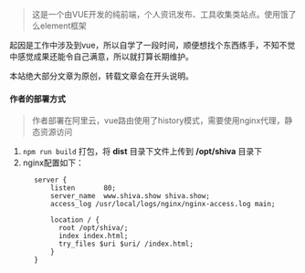 > 这是一个由VUE开发的纯前端，个人资讯发布、工具收集类站点。使用饿了么element框架

起因是工作中涉及到vue，所以自学了一段时间，顺便想找个东西练手，不知不觉中感觉成果还能令自己满意，所以就打算长期维护。

本站绝大部分文章为原创，转载文章会在开头说明。

#### 作者的部署方式

> 作者部署在阿里云，vue路由使用了history模式，需要使用nginx代理，静态资源访问

1.  `npm run build` 打包，将 **dist** 目录下文件上传到 **/opt/shiva** 目录下
2. nginx配置如下：
```shell script
      server {
          listen       80;
          server_name  www.shiva.show shiva.show;
          access_log /usr/local/logs/nginx/nginx-access.log main;
  
          location / {
            root /opt/shiva/;   
            index index.html;
            try_files $uri $uri/ /index.html;
          }
      }
```

